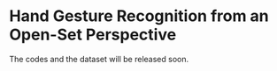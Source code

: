 # Hand Gesture Recognition from an Open-Set Perspective

The codes and the dataset will be released soon.
